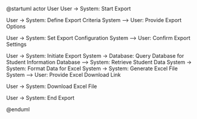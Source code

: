 @startuml
actor User
User -> System: Start Export

User -> System: Define Export Criteria
System --> User: Provide Export Options

User -> System: Set Export Configuration
System --> User: Confirm Export Settings

User -> System: Initiate Export
System -> Database: Query Database for Student Information
Database --> System: Retrieve Student Data
System -> System: Format Data for Excel
System -> System: Generate Excel File
System --> User: Provide Excel Download Link

User -> System: Download Excel File

User -> System: End Export

@enduml

